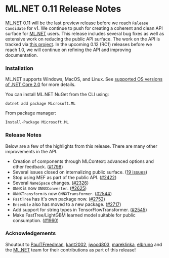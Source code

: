 # ML.NET 0.11 Release Notes

[ML.NET](https://aka.ms/mlnet) 0.11 will be the last preview release before we reach `Release Candidate` for v1. We continue to push for creating a coherent and clean API surface for [ML.NET](https://aka.ms/mlnet) users. This release includes several bug fixes as well as extensive work on reducing the public API surface. The work on the API is tracked via [this project](https://github.com/dotnet/machinelearning/projects/13). In the upcoming 0.12 (RC1) releases before we reach 1.0, we will continue on refining the API and improving documentation.

### Installation

ML.NET supports Windows, MacOS, and Linux. See [supported OS versions of .NET
Core
2.0](https://github.com/dotnet/core/blob/master/release-notes/2.0/2.0-supported-os.md)
for more details.

You can install ML.NET NuGet from the CLI using:
```
dotnet add package Microsoft.ML
```

From package manager:
```
Install-Package Microsoft.ML
```

### Release Notes

Below are a few of the highlights from this release. There are many other improvements in the API.

* Creation of components through MLContext: advanced options and other feedback. ([#1798](https://github.com/dotnet/machinelearning/issues/1798))
* Several issues closed on internalizing public surface. ([19 issues](https://github.com/dotnet/machinelearning/issues?q=is%3Aissue+lockdown+is%3Aclosed))
* Stop using MEF as part of the public API. ([#2422](https://github.com/dotnet/machinelearning/issues/2422))
* Several `NameSpace` changes. ([#2326](https://github.com/dotnet/machinelearning/issues/2326))
* `ONNX` is now `ONNXConverter`. ([#2625](https://github.com/dotnet/machinelearning/pull/2625))
* `ONNXTransform` is now `ONNXTransformer`. ([#2544](https://github.com/dotnet/machinelearning/pull/2544))
* `FastTree` has it's own package now. ([#2752](https://github.com/dotnet/machinelearning/issues/2752))
* `Ensemble` also has moved to a new package. ([#2717](https://github.com/dotnet/machinelearning/issues/2717))
* Add support for string types in TensorFlowTransformer. ([#2545](https://github.com/dotnet/machinelearning/issues/2545))
* Make FastTree/LightGBM learned model suitable for public consumption. ([#1960](https://github.com/dotnet/machinelearning/issues/1960))


### Acknowledgements

Shoutout to [PaulTFreedman](https://github.com/PaulTFreedman),
[kant2002](https://github.com/kant2002),
[jwood803](https://github.com/jwood803), [mareklinka](https://github.com/mareklinka), [elbruno](https://github.com/elbruno) and the [ML.NET](https://aka.ms/mlnet) team for their
contributions as part of this release!